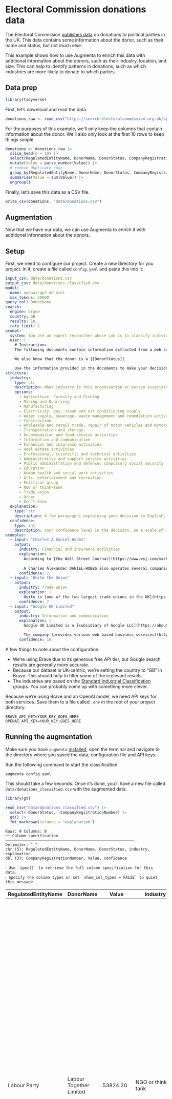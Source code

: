 # Electoral Commission donations data


The Electoral Commission [publishes
data](https://search.electoralcommission.org.uk/?currentPage=1&rows=100&sort=AcceptedDate&order=desc&tab=1&et=pp&et=ppm&et=tp&et=perpar&et=rd&isIrishSourceYes=true&isIrishSourceNo=true&prePoll=false&postPoll=true&register=gb&register=ni&register=none&optCols=Register&optCols=CampaigningName&optCols=AccountingUnitsAsCentralParty&optCols=IsSponsorship&optCols=IsIrishSource&optCols=RegulatedDoneeType&optCols=CompanyRegistrationNumber&optCols=Postcode&optCols=NatureOfDonation&optCols=PurposeOfVisit&optCols=DonationAction&optCols=ReportedDate&optCols=IsReportedPrePoll&optCols=ReportingPeriodName&optCols=IsBequest&optCols=IsAggregation)
on donations to political parties in the UK. This data contains some
information about the donor, such as their name and status, but not much
else.

This example shows how to use Augmenta to enrich this data with
additional information about the donors, such as their industry,
location, and size. This can help to identify patterns in donations,
such as which industries are more likely to donate to which parties.

## Data prep

``` r
library(tidyverse)
```

First, let’s download and read the data.

``` r
donations_raw <- read_csv("https://search.electoralcommission.org.uk/api/csv/Donations?start={start}&rows=100&query=&sort=AcceptedDate&order=desc&et=pp&date=Accepted&from=2024-07-01&to=2024-09-30&rptPd=&prePoll=false&postPoll=true&register=ni&register=gb&isIrishSourceYes=true&isIrishSourceNo=true&includeOutsideSection75=true")
```

For the purposes of this example, we’ll only keep the columns that
contain information about the donor. We’ll also only look at the first
10 rows to keep things simple.

``` r
donations <- donations_raw |>
  slice_head(n = 10) |>
  select(RegulatedEntityName, DonorName, DonorStatus, CompanyRegistrationNumber, Value) |>
  mutate(Value = parse_number(Value)) |>
  # remove duplicate rows
  group_by(RegulatedEntityName, DonorName, DonorStatus, CompanyRegistrationNumber) |>
  summarise(Value = sum(Value)) |>
  ungroup()
```

Finally, let’s save this data as a CSV file.

``` r
write_csv(donations, "data/donations.csv")
```

## Augmentation

Now that we have our data, we can use Augmenta to enrich it with
additional information about the donors.

## Setup

First, we need to configure our project. Create a new directory for you
project. In it, create a file called `config.yaml` and paste this into
it:

``` yaml
input_csv: data/donations.csv
output_csv: data/donations_classified.csv
model:
  name: openai/gpt-4o-mini
  max_tokens: 20000
query_col: DonorName
search:
  engine: brave
  country: GB
  results: 10
  rate_limit: 2
prompt:
  system: You are an expert researcher whose job is to classify individuals and companies based on their industry.
  user: |
    # Instructions
    The following documents contain information extracted from a web search for "{{DonorName}}". Your task is to determine what industry {{DonorName}} belongs to. The documents could be about a company, a trade group, a union, or an individual. In the case of an individual, you should classify them based on their profession or the industry they are closest associated with.

    We also know that the donor is a {{DonorStatus}}.

    Use the information provided in the documents to make your decision. Be critical, use common sense and respond only in English. Now, please proceed with your analysis and classification of {{DonorName}}.
structure:
  industry:
    type: str
    description: What industry is this organisation or person associated with?
    options:
      - Agriculture, Forestry and Fishing
      - Mining and Quarrying
      - Manufacturing
      - Electricity, gas, steam and air conditioning supply
      - Water supply, sewerage, waste management and remediation activities
      - Construction
      - Wholesale and retail trade; repair of motor vehicles and motorcycles
      - Transportation and storage
      - Accommodation and food service activities
      - Information and communication
      - Financial and insurance activities
      - Real estate activities
      - Professional, scientific and technical activities
      - Administrative and support service activities
      - Public administration and defence; compulsory social security
      - Education
      - Human health and social work activities
      - Arts, entertainment and recreation
      - Political group
      - NGO or think-tank
      - Trade union
      - Other
      - Don't know
  explanation:
    type: str
    description: A few paragraphs explaining your decision in English, formatted in Markdown. In the explanation, link to the most relevant sources from the provided documents. Include at least one inline URL.
  confidence:
    type: int
    description: Your confidence level in the decision, on a scale of 1 (lowest) to 10 (highest). If you don't have enough information or the documents refer to different organisations that may share a name, please set this to 1.
examples:
  - input: "Charles A Daniel-Hobbs"
    output:
      industry: Financial and insurance activities
      explanation: |
        According to [the Wall Street Journal](https://www.wsj.com/market-data/quotes/SFNC/company-people/executive-profile/247375783), Mr. Charles Alexander DANIEL-HOBBS is the Chief Financial Officer and Executive Vice President of Simmons First National Corp, a bank holding company.
        
        A Charles Alexander DANIEL-HOBBS also operates several companies, such as [DIBDEN PROPERTY LIMITED](https://find-and-update.company-information.service.gov.uk/company/10126637), which Companies House classifies as "Other letting and operating of own or leased real estate". However, the information is not clear on whether these are the same person.
      confidence: 2
  - input: "Unite the Union"
    output:
      industry: Trade union
      explanation: |
        Unite is [one of the two largest trade unions in the UK](https://en.wikipedia.org/wiki/Unite_the_Union), with over 1.2 million members. It represents various industries, such as construction, manufacturing, transport, logistics and other sectors.
      confidence: 7
  - input: "Google UK Limited"
    output:
      industry: Information and communication
      explanation: |
        Google UK Limited is a [subsidiary of Google LLC](https://about.google/intl/ALL_uk/google-in-uk/), a multinational technology company that specializes in Internet-related services and products.

        The company [provides various web based business services](https://www.bloomberg.com/profile/company/1200719Z:LN), including a web based search engine which includes various options such as web, image, directory, and news searches. 
      confidence: 10
```

A few things to note about the configuration:

- We’re using Brave due to its generous free API tier, but Google search
  results are generally more accurate.
- Because our dataset is UK-centric, we’re setting the country to “GB”
  in Brave. This should help to filter some of the irrelevant results.
- The industries are based on the [Standard Industrial
  Classification](https://resources.companieshouse.gov.uk/sic/) groups.
  You can probably come up with something more clever.

Because we’re using Brave and an OpenAI model, we need API keys for both
services. Save them to a file called `.env` in the root of your project
directory:

    BRAVE_API_KEY=YOUR_KEY_GOES_HERE
    OPENAI_API_KEY=YOUR_KEY_GOES_HERE

## Running the augmentation

Make sure you have `augmenta` [installed](https://github.com/Global-Witness/augmenta/tree/main?tab=readme-ov-file#installation), open the
terminal and navigate to the directory where you saved the data,
configuration file and API keys.

Run the following command to start the classification.

``` bash
augmenta config.yaml
```

This should take a few seconds. Once it’s done, you’ll have a new file
called `data/donations_classified.csv` with the augmented data.

``` r
library(gt)

read_csv("data/donations_classified.csv") |>
  select(-DonorStatus, -CompanyRegistrationNumber) |>
  gt() |>
  fmt_markdown(columns = "explanation")
```

    Rows: 9 Columns: 8
    ── Column specification ────────────────────────────────────────────────────────
    Delimiter: ","
    chr (5): RegulatedEntityName, DonorName, DonorStatus, industry, explanation
    dbl (3): CompanyRegistrationNumber, Value, confidence

    ℹ Use `spec()` to retrieve the full column specification for this data.
    ℹ Specify the column types or set `show_col_types = FALSE` to quiet this message.


| RegulatedEntityName | DonorName | Value | industry | explanation | confidence |
|----|----|----|----|----|----|
| Labour Party | Labour Together Limited | 53824.20 | NGO or think-tank | Labour Together Limited operates as a think tank closely associated with the Labour Party in the UK. It was founded in 2015 to support Labour’s electoral strategies and contribute to policy development. Labour Together aims to provide innovative ideas and public policy research aligned with the Labour Party’s objectives, enhancing its electability. This is supported by various documents indicating their projects, reports, and their role in internal party dynamics as a means to significantly influence Labour’s political strategies. As such, its classification primarily aligns with the ‘NGO or think-tank’ category. More about Labour Together can be found on their official website <a href="https://www.labourtogether.uk/">Labour Together</a>. | 9 |
| Labour Party | The Good Faith Partnership LLP | 15660.00 | Professional, scientific and technical activities | The Good Faith Partnership LLP operates as a social consultancy, working to connect businesses, governments, charities, and communities to tackle societal issues through collaboration. Their work involves engaging with a diverse set of stakeholders including political leaders and community representatives to bring about meaningful change. They are involved in public affairs, public policy, and strategic initiatives, as indicated on their website <a href="https://goodfaith.org.uk">Good Faith Partnership</a>. Their focus on cross-sector initiatives aligns with the Professional, scientific and technical activities category, as they emphasize the importance of strategic communication and collaboration which are hallmarks of a consultancy firm. | 8 |
| Liberal Democrats | JOHN HEMMING TRADING LIMITED | 1000.00 | Arts, entertainment and recreation | JOHN HEMMING TRADING LIMITED is classified under the SIC code 90040, which pertains to the operation of arts facilities. The company is described as an active private limited company incorporated in 2011 and is based in Birmingham. The nature of the business indicates involvement in the arts sector, specifically in managing or operating facilities related to arts activities. This classification aligns with the information available from reliable sources such as Companies House and other business directories. Therefore, the industry associated with this company is clearly in the arts and recreation sector. | 9 |
| Liberal Democrats | Patricia Bell | 2790.00 | Professional, scientific and technical activities | Patricia Bell is an individual who holds multiple professional roles and has been involved in significant community and advisory capacities. She is currently identified as the Cabinet Member for Adult Care and has several committee appointments related to health and wellbeing, indicating her active engagement in public administration pertaining to health services. Additionally, she is a strong advocate in various health and social work committees aimed at improving community care and support. These responsibilities position her within the professional domain related to public service and healthcare. For more detailed information about her current roles, you can refer to <a href="https://westmorlandandfurness.moderngov.co.uk/mgUserInfo.aspx?UID=169">Westmorland and Furness Council</a>. | 8 |
| Liberal Democrats | Robert H Miall | 2500.00 | Arts, entertainment and recreation | Robert H Miall is primarily a writer, known for his works in science fiction and television tie-ins, as indicated by his publications such as ‘UFO’ and others that relate closely to the entertainment sector. His works have gained some recognition in literary databases and are available on platforms like Goodreads and Amazon, which categorize him as an author, emphasizing his contributions to literature and entertainment. Miall’s background suggests that he worked within the realm of the arts, particularly in writing for television series and book adaptations, aligning him with the industry of arts, entertainment, and recreation. | 8 |
| Liberal Democrats | Scottish Parliament. | 4376.10 | Public administration and defence; compulsory social security | The Scottish Parliament is the unicameral legislature of Scotland, which is responsible for law-making and overseeing the Scottish government. It operates under a devolved government system established by the Scotland Act 1998, which delegated powers from the UK Parliament to the Parliament of Scotland. The Scottish Parliament handles various powers related to public administration including health, education, justice, and transport. This aligns it with the political and public administration sectors. Its role in representing and legislating for Scottish interests categorizes it firmly within the public sector of governmental activities. More details can be found on the <a href="https://www.parliament.scot/">Scottish Parliament website</a>. | 9 |
| Liberal Democrats | Stephen F Gosling | 2500.00 | Arts, entertainment and recreation | Stephen F. Gosling is primarily associated with the arts, specifically as a pianist and a performer within the contemporary music scene. His performances span numerous notable venues and festivals across various continents, and he is recognized for his contributions to modern classical music as a member of various ensembles, including the American Modern Ensemble. Publications such as the New York Times and the Washington Post have spotlighted his artistry, demonstrating his significant role in the arts community. This categorization aligns with the information available from distinguished sources like <a href="https://americanmodernensemble.org/stephen-gosling-piano">American Modern Ensemble</a>, which showcases his contributions to contemporary music. | 8 |
| Liberal Democrats | Wirral Liberal Club | 127709.80 | Accommodation and food service activities | The Wirral Liberal Club was a social club and public house located in Oxton, Merseyside. According to the information provided, it had a full pub license, which indicates that it was involved in serving food and beverages, thus classifying it under the accommodation and food service activities industry. However, the club has long-term closed since April 2019, and its premises underwent a change of use to residential apartments. Although the club itself is no longer operating, it was primarily associated with hospitality services before its closure, making this classification relevant. Sources: <a href="https://whatpub.com/pubs/WIR/333/wirral-liberal-club-oxton">WhatPub</a>, <a href="https://www1.camra.org.uk/pubs/wirral-liberal-club-oxton-132116">CAMRA</a>. | 8 |
| Ulster Unionist Party | Northern Ireland Assembly | 7069.03 | Public administration and defence; compulsory social security | The Northern Ireland Assembly is a devolved legislature responsible for making laws and scrutinizing the work of ministers and government departments on various transferred matters such as health, education, and agriculture. As the governing body of Northern Ireland, it plays a crucial role in public administration. According to the <a href="https://www.niassembly.gov.uk/">Northern Ireland Assembly’s official website</a>, the assembly has the authority to legislate in a wide range of areas not reserved to the UK Parliament, focusing on local governance and public services. Its nature as a public institution aligns it closely with the public administration sector. | 8 |

</div>

## Results

There are a few things to note here.

First, the results are only as good [as the information they’re
fed](https://en.wikipedia.org/wiki/Garbage_in%2C_garbage_out). Google
search results tend to be better than those offered by Brave or
Duckduckgo, but they’re not perfect either.

This is particularly an issue with individuals with generic names. For
example, it’s likely that Patricia Bell in the dataset is not the
University of Georgia professor surfaced by the search engine and
classified by the LLM. This doesn’t stop the LLM from offering a high
degree of confidence in its classification.

We can work around these limitations in a few ways:

- Increase the number of results to get a better picture of the donor.
- Use a better search engine and/or more specific search query.
- Be more descriptive about these edge cases in the prompt and examples.
- Filter out individual donors and stick to organisations.

For organisations, which tend to be easier to identify, the model does a
much better job.

If we were to publish any analysis of this data, we would need to
fact-check the results.
